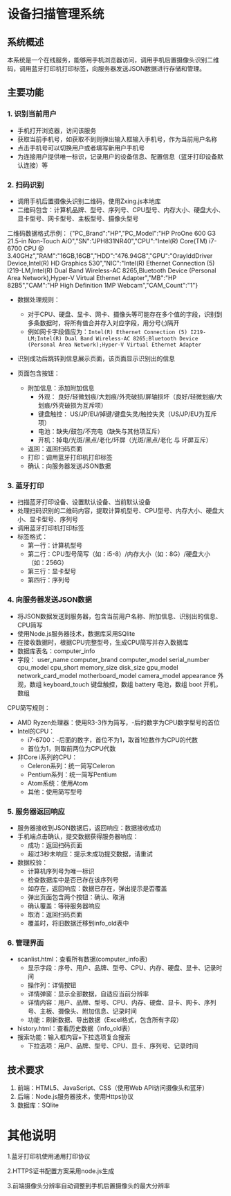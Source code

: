 # 设备扫描管理系统

## 系统概述
本系统是一个在线服务，能够用手机浏览器访问，调用手机后置摄像头识别二维码，调用蓝牙打印机打印标签，向服务器发送JSON数据进行存储和管理。

## 主要功能

### 1. 识别当前用户
- 手机打开浏览器，访问该服务
- 获取当前手机号，如获取不到则弹出输入框输入手机号，作为当前用户名称
- 点击手机号可以切换用户或者填写新用户手机号
- 为连接用户提供唯一标识，记录用户的设备信息、配置信息（蓝牙打印设备默认连接）等

### 2. 扫码识别
- 调用手机后置摄像头识别二维码，使用Zxing.js本地库
- 二维码包含：计算机品牌、型号、序列号、CPU型号、内存大小、硬盘大小、显卡型号、网卡型号、主板型号、摄像头型号

二维码数据格式示例：
{"PC_Brand":"HP","PC_Model":"HP ProOne 600 G3 21.5-in Non-Touch AiO","SN":"JPH831NR40","CPU":"Intel(R) Core(TM) i7-6700 CPU @ 3.40GHz","RAM":"16GB,16GB","HDD":"476.94GB","GPU":"OrayIddDriver Device,Intel(R) HD Graphics 530","NIC":"Intel(R) Ethernet Connection (5) I219-LM,Intel(R) Dual Band Wireless-AC 8265,Bluetooth Device (Personal Area Network),Hyper-V Virtual Ethernet Adapter","MB":"HP 82B5","CAM":"HP High Definition 1MP Webcam","CAM_Count":"1"}


- 数据处理规则：
  - 对于CPU、硬盘、显卡、网卡、摄像头等可能存在多个值的字段，识别到多条数据时，将所有值合并存入对应字段，用分号(;)隔开
  - 例如网卡字段值应为：`Intel(R) Ethernet Connection (5) I219-LM;Intel(R) Dual Band Wireless-AC 8265;Bluetooth Device (Personal Area Network);Hyper-V Virtual Ethernet Adapter`

- 识别成功后跳转到信息展示页面，该页面显示识别出的信息
- 页面包含按钮：
  - 附加信息：添加附加信息
    * 外观： 良好/轻微划痕/大划痕/外壳破损/屏轴损坏（良好/轻微划痕/大划痕/外壳破损为互斥项）
    * 键盘触控： US/JP/EU/掉键/键盘失灵/触控失灵（US/JP/EU为互斥项）
    * 电池：缺失/鼓包/不充电（缺失与其他项互斥）
    * 开机：掉电/光斑/黑点/老化/坏屏（光斑/黑点/老化 与 坏屏互斥）
  - 返回：返回扫码页面
  - 打印：调用蓝牙打印机打印标签
  - 确认：向服务器发送JSON数据


### 3. 蓝牙打印
- 扫描蓝牙打印设备、设置默认设备、当前默认设备
- 处理扫码识别的二维码内容，提取计算机型号、CPU型号、内存大小、硬盘大小、显卡型号、序列号
- 调用蓝牙打印机打印标签
- 标签格式：
  - 第一行：计算机型号
  - 第二行：CPU型号简写（如：i5-8）/内存大小（如：8G）/硬盘大小（如：256G）
  - 第三行：显卡型号
  - 第四行：序列号

### 4. 向服务器发送JSON数据
- 将JSON数据发送到服务器，包含当前用户名称、附加信息、识别出的信息、CPU简写
- 使用Node.js服务器技术，数据库采用SQlite
- 在接收数据时，根据CPU完整型号，生成CPU简写并存入数据库
- 数据库表名：computer_info
- 字段：
user_name
computer_brand
computer_model
serial_number
cpu_model
cpu_short
memory_size
disk_size
gpu_model
network_card_model
motherboard_model
camera_model
appearance  外观，数组
keyboard_touch  键盘触控，数组
battery  电池，数组
boot  开机，数组

CPU简写规则：
- AMD Ryzen处理器：使用R3-3作为简写，-后的数字为CPU数字型号的首位
- Intel的CPU：
  - i7-6700：-后面的数字，首位不为1，取首1位数作为CPU的代数
  - 首位为1，则取前两位为CPU代数
- 非Core i系列的CPU：
  - Celeron系列：统一简写Celeron
  - Pentium系列：统一简写Pentium
  - Atom系统：使用Atom
  - 其他：使用简写型号

### 5. 服务器返回响应
- 服务器接收到JSON数据后，返回响应：数据接收成功
- 手机端点击确认，提交数据获得服务器响应：
  - 成功：返回扫码页面
  - 超过3秒未响应：提示未成功提交数据，请重试
- 数据校验：
  - 计算机序列号为唯一标识
  - 检查数据库中是否已存在该序列号
  - 如存在，返回响应：数据已存在，弹出提示是否覆盖
  - 弹出页面包含两个按钮：确认、取消
  - 确认覆盖：等待服务器响应
  - 取消：返回扫码页面
  - 覆盖时，将旧数据迁移到info_old表中

### 6. 管理界面
- scanlist.html：查看所有数据(computer_info表)
  - 显示字段：序号、用户、品牌、型号、CPU、内存、硬盘、显卡、记录时间
  - 操作列：详情按钮
  - 详情弹窗：显示全部数据，自适应当前分辨率
  - 详情内容：用户、品牌、型号、CPU、内存、硬盘、显卡、网卡、序列号、主板、摄像头、附加信息、记录时间
  - 功能：刷新数据、导出数据（Excel格式，包含所有字段）
- history.html：查看历史数据（info_old表）
- 搜索功能：输入框内容+下拉选项复合搜索
  - 下拉选项：用户、品牌、型号、CPU、显卡、序列号、记录时间

## 技术要求
1. 前端：HTML5、JavaScript、CSS（使用Web API访问摄像头和蓝牙）
2. 后端：Node.js服务器技术，使用Https协议
3. 数据库：SQlite

# 其他说明
1.蓝牙打印机使用通用打印协议

2.HTTPS证书配置方案采用node.js生成

3.前端摄像头分辨率自动调整到手机后置摄像头的最大分辨率